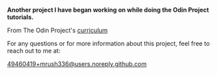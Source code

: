 ****Another project I have began working on while doing the Odin Project tutorials.****

From The Odin Project's [curriculum](http://www.theodinproject.com/courses/web-development-101/lessons/html-css)

For any questions or for more information about this project, feel free to reach out to me at: 

49460419+mrush336@users.noreply.github.com
